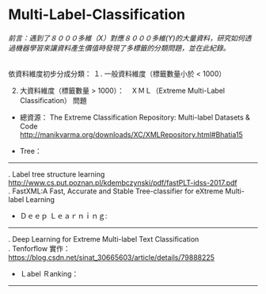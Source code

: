 # Multi-Label-Classification

###### 前言：遇到了８０００多維（X）對應８０００多維(Y)的大量資料，研究如何透過機器學習來讓資料產生價值時發現了多標籤的分類問題，並在此紀錄。


依資料維度初步分成分類：
１. 一般資料維度（標籤數量小於 < 1000）


2. 大資料維度（標籤數量 > 1000）：　ＸＭＬ（Extreme Multi-Label Classification） 問題
 * 總資源：
   The Extreme Classification Repository: Multi-label Datasets & Code
   http://manikvarma.org/downloads/XC/XMLRepository.html#Bhatia15

* Tree：
------------------
. Label tree structure learning  
  http://www.cs.put.poznan.pl/kdembczynski/pdf/fastPLT-idss-2017.pdf  
. FastXML:A Fast, Accurate and Stable Tree-classifier for eXtreme Multi-label Learning



* Ｄｅｅｐ Ｌｅａｒｎｉｎｇ:
-------------------------
. Deep Learning for Extreme Multi-label Text Classification  
. Tenforflow 實作：
  https://blog.csdn.net/sinat_30665603/article/details/79888225  


* Ｌabel Ｒanking：
-------------------------



